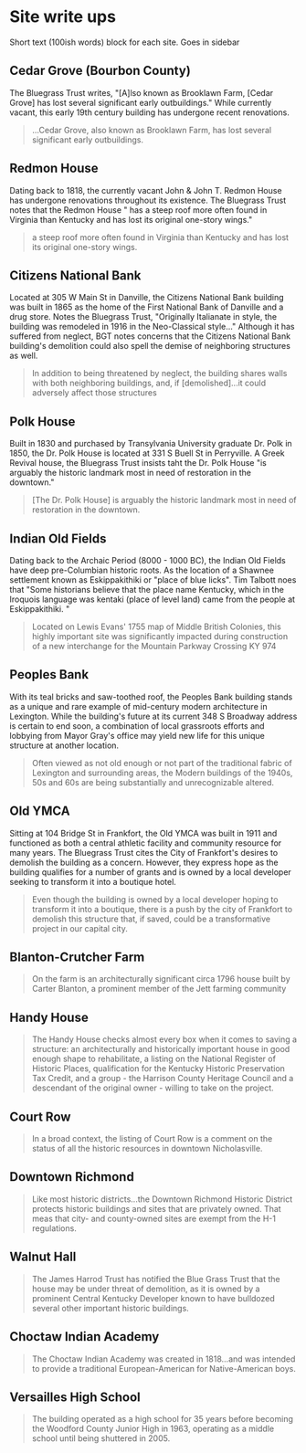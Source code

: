 # Site write ups

Short text (100ish words) block for each site. Goes in sidebar

## Cedar Grove (Bourbon County)

The Bluegrass Trust writes, "[A]lso known as Brooklawn Farm, [Cedar Grove] has lost several significant early outbuildings." While currently vacant, this early 19th century building has undergone recent renovations.

>...Cedar Grove, also known as Brooklawn Farm, has lost several significant early outbuildings.

## Redmon House

Dating back to 1818, the currently vacant John &amp; John T. Redmon House has undergone renovations throughout its existence. The Bluegrass Trust notes that the Redmon House " has a steep roof more often found in Virginia than Kentucky and has lost its original one-story wings."

> a steep roof more often found in Virginia than Kentucky and has lost its original one-story wings.

## Citizens National Bank

Located at 305 W Main St in Danville, the Citizens National Bank building was built in 1865 as the home of the First National Bank of Danville and a drug store. Notes the Bluegrass Trust, "Originally Italianate in style, the building was remodeled in 1916 in the Neo-Classical style..." Although it has suffered from neglect, BGT notes concerns that the Citizens National Bank building's demolition could also spell the demise of neighboring structures as well.

> In addition to being threatened by neglect, the building shares walls with both neighboring buildings, and, if [demolished]...it could adversely affect those structures

## Polk House

Built in 1830 and purchased by Transylvania University graduate Dr. Polk in 1850, the Dr. Polk House is located at 331 S Buell St in Perryville. A Greek Revival house, the Bluegrass Trust insists taht the Dr. Polk House "is arguably the historic landmark most in need of restoration in the downtown."

>  [The Dr. Polk House] is arguably the historic landmark most in need of restoration in the downtown.


## Indian Old Fields

Dating back to the Archaic Period (8000 - 1000 BC), the Indian Old Fields have deep pre-Columbian historic roots. As the location of a Shawnee settlement known as Eskippakithiki or "place of blue licks". Tim Talbott noes that "Some historians believe that the place name Kentucky, which in the Iroquois language was kentaki (place of level land) came from the people at Eskippakithiki. "

> Located on Lewis Evans' 1755 map of Middle British Colonies, this highly important site was significantly impacted during construction of a new interchange for the Mountain Parkway Crossing KY 974

## Peoples Bank

With its teal bricks and saw-toothed roof, the Peoples Bank building stands as a unique and rare example of mid-century modern architecture in Lexington.  While the building's future at its current 348 S Broadway address is certain to end soon, a combination of local grassroots efforts and lobbying from Mayor Gray's office may yield new life for this unique structure at another location.

> Often viewed as not old enough or not part of the traditional fabric of Lexington and surrounding areas, the Modern buildings of the 1940s, 50s and 60s are being substantially and unrecognizable altered.

## Old YMCA

Sitting at 104 Bridge St in Frankfort, the Old YMCA was built in 1911 and functioned as both a central athletic facility and community resource for many years. The Bluegrass Trust cites the City of Frankfort's desires to demolish the building as a concern. However, they express hope as the building qualifies for a number of grants and is owned by a local developer seeking to transform it into a boutique hotel.

> Even though the building is owned by a local developer hoping to transform it into a boutique, there is a push by the city of Frankfort to demolish this structure that, if saved, could be a transformative project in our capital city.

## Blanton-Crutcher Farm

> On the farm is an architecturally significant circa 1796 house built by Carter Blanton, a prominent member of the Jett farming community

## Handy House

> The Handy House checks almost every box when it comes to saving a structure: an architecturally and historically important house in good enough shape to rehabilitate, a listing on the National Register of Historic Places, qualification for the Kentucky Historic Preservation Tax Credit, and a group - the Harrison County Heritage Council and a descendant of the original owner - willing to take on the project.

## Court Row

> In a broad context, the listing of Court Row is a comment on the status of all the historic resources in downtown Nicholasville.

## Downtown Richmond

 > Like most historic districts...the Downtown Richmond Historic District protects historic buildings and sites that are privately owned. That meas that city- and county-owned sites are exempt from the H-1 regulations.

## Walnut Hall

> The James Harrod Trust has notified the Blue Grass Trust that the house may be under threat of demolition, as it is owned by a prominent Central Kentucky Developer known to have bulldozed several other important historic buildings.

## Choctaw Indian Academy

> The Choctaw Indian Academy was created in 1818...and was intended to provide a traditional European-American for Native-American boys.

## Versailles High School

> The building operated as a high school for 35 years before becoming the Woodford County Junior High in 1963, operating as a middle school until being shuttered in 2005.



 